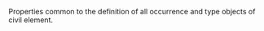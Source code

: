 Properties common to the definition of all occurrence and type objects of civil element.

<!-- end of short definition -->

